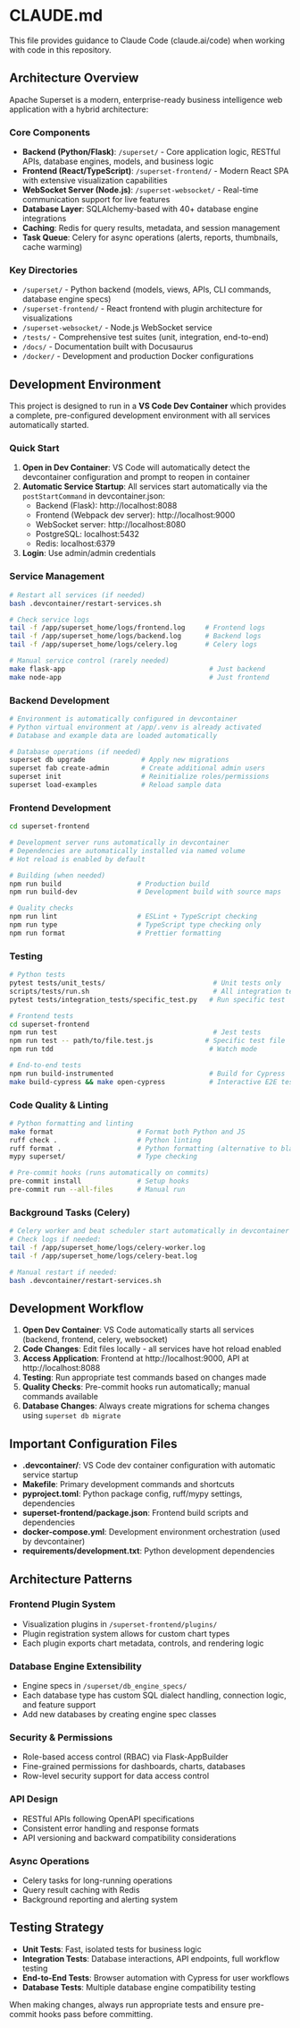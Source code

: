 # CLAUDE.md

This file provides guidance to Claude Code (claude.ai/code) when working with code in this repository.

## Architecture Overview

Apache Superset is a modern, enterprise-ready business intelligence web application with a hybrid architecture:

### Core Components
- **Backend (Python/Flask)**: `/superset/` - Core application logic, RESTful APIs, database engines, models, and business logic
- **Frontend (React/TypeScript)**: `/superset-frontend/` - Modern React SPA with extensive visualization capabilities  
- **WebSocket Server (Node.js)**: `/superset-websocket/` - Real-time communication support for live features
- **Database Layer**: SQLAlchemy-based with 40+ database engine integrations
- **Caching**: Redis for query results, metadata, and session management
- **Task Queue**: Celery for async operations (alerts, reports, thumbnails, cache warming)

### Key Directories
- `/superset/` - Python backend (models, views, APIs, CLI commands, database engine specs)
- `/superset-frontend/` - React frontend with plugin architecture for visualizations
- `/superset-websocket/` - Node.js WebSocket service
- `/tests/` - Comprehensive test suites (unit, integration, end-to-end)
- `/docs/` - Documentation built with Docusaurus
- `/docker/` - Development and production Docker configurations

## Development Environment

This project is designed to run in a **VS Code Dev Container** which provides a complete, pre-configured development environment with all services automatically started.

### Quick Start
1. **Open in Dev Container**: VS Code will automatically detect the devcontainer configuration and prompt to reopen in container
2. **Automatic Service Startup**: All services start automatically via the `postStartCommand` in devcontainer.json:
   - Backend (Flask): http://localhost:8088
   - Frontend (Webpack dev server): http://localhost:9000  
   - WebSocket server: http://localhost:8080
   - PostgreSQL: localhost:5432
   - Redis: localhost:6379
3. **Login**: Use admin/admin credentials

### Service Management
```bash
# Restart all services (if needed)
bash .devcontainer/restart-services.sh

# Check service logs
tail -f /app/superset_home/logs/frontend.log     # Frontend logs
tail -f /app/superset_home/logs/backend.log      # Backend logs
tail -f /app/superset_home/logs/celery.log       # Celery logs

# Manual service control (rarely needed)
make flask-app                                    # Just backend
make node-app                                     # Just frontend
```

### Backend Development
```bash
# Environment is automatically configured in devcontainer
# Python virtual environment at /app/.venv is already activated
# Database and example data are loaded automatically

# Database operations (if needed)
superset db upgrade              # Apply new migrations
superset fab create-admin        # Create additional admin users
superset init                    # Reinitialize roles/permissions
superset load-examples           # Reload sample data
```

### Frontend Development
```bash
cd superset-frontend

# Development server runs automatically in devcontainer
# Dependencies are automatically installed via named volume
# Hot reload is enabled by default

# Building (when needed)
npm run build                   # Production build
npm run build-dev               # Development build with source maps

# Quality checks
npm run lint                    # ESLint + TypeScript checking
npm run type                    # TypeScript type checking only
npm run format                  # Prettier formatting
```

### Testing
```bash
# Python tests
pytest tests/unit_tests/                           # Unit tests only
scripts/tests/run.sh                               # All integration tests
pytest tests/integration_tests/specific_test.py   # Run specific test

# Frontend tests
cd superset-frontend
npm run test                                       # Jest tests
npm run test -- path/to/file.test.js             # Specific test file
npm run tdd                                       # Watch mode

# End-to-end tests
npm run build-instrumented                        # Build for Cypress
make build-cypress && make open-cypress           # Interactive E2E testing
```

### Code Quality & Linting
```bash
# Python formatting and linting
make format                     # Format both Python and JS
ruff check .                    # Python linting
ruff format .                   # Python formatting (alternative to black)
mypy superset/                  # Type checking

# Pre-commit hooks (runs automatically on commits)
pre-commit install              # Setup hooks
pre-commit run --all-files      # Manual run
```

### Background Tasks (Celery)
```bash
# Celery worker and beat scheduler start automatically in devcontainer
# Check logs if needed:
tail -f /app/superset_home/logs/celery-worker.log
tail -f /app/superset_home/logs/celery-beat.log

# Manual restart if needed:
bash .devcontainer/restart-services.sh
```

## Development Workflow

1. **Open Dev Container**: VS Code automatically starts all services (backend, frontend, celery, websocket)
2. **Code Changes**: Edit files locally - all services have hot reload enabled
3. **Access Application**: Frontend at http://localhost:9000, API at http://localhost:8088
4. **Testing**: Run appropriate test commands based on changes made
5. **Quality Checks**: Pre-commit hooks run automatically; manual commands available
6. **Database Changes**: Always create migrations for schema changes using `superset db migrate`

## Important Configuration Files

- **.devcontainer/**: VS Code dev container configuration with automatic service startup
- **Makefile**: Primary development commands and shortcuts
- **pyproject.toml**: Python package config, ruff/mypy settings, dependencies
- **superset-frontend/package.json**: Frontend build scripts and dependencies
- **docker-compose.yml**: Development environment orchestration (used by devcontainer)
- **requirements/development.txt**: Python development dependencies

## Architecture Patterns

### Frontend Plugin System
- Visualization plugins in `/superset-frontend/plugins/`
- Plugin registration system allows for custom chart types
- Each plugin exports chart metadata, controls, and rendering logic

### Database Engine Extensibility  
- Engine specs in `/superset/db_engine_specs/`
- Each database type has custom SQL dialect handling, connection logic, and feature support
- Add new databases by creating engine spec classes

### Security & Permissions
- Role-based access control (RBAC) via Flask-AppBuilder
- Fine-grained permissions for dashboards, charts, databases
- Row-level security support for data access control

### API Design
- RESTful APIs following OpenAPI specifications
- Consistent error handling and response formats
- API versioning and backward compatibility considerations

### Async Operations
- Celery tasks for long-running operations
- Query result caching with Redis
- Background reporting and alerting system

## Testing Strategy

- **Unit Tests**: Fast, isolated tests for business logic
- **Integration Tests**: Database interactions, API endpoints, full workflow testing  
- **End-to-End Tests**: Browser automation with Cypress for user workflows
- **Database Tests**: Multiple database engine compatibility testing

When making changes, always run appropriate tests and ensure pre-commit hooks pass before committing.
